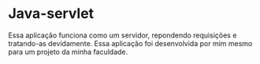 # Java-servlet
Essa aplicação funciona como um servidor, repondendo requisições e tratando-as devidamente. Essa aplicação foi desenvolvida por mim mesmo para um projeto da minha faculdade.
